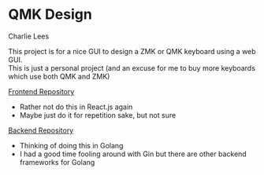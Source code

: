 # QMK Design

Charlie Lees

This project is for a nice GUI to design a ZMK or QMK keyboard using a web GUI.\
This is just a personal project (and an excuse for me to buy more keyboards which use both QMK and ZMK)


[Frontend Repository](https://github.com/charleswlees/qmkdesign-frontend)
* Rather not do this in React.js again
* Maybe just do it for repetition sake, but not sure

[Backend Repository](https://github.com/charleswlees/qmkdesign-backend)
* Thinking of doing this in Golang
* I had a good time fooling around with Gin but there are other backend frameworks for Golang





